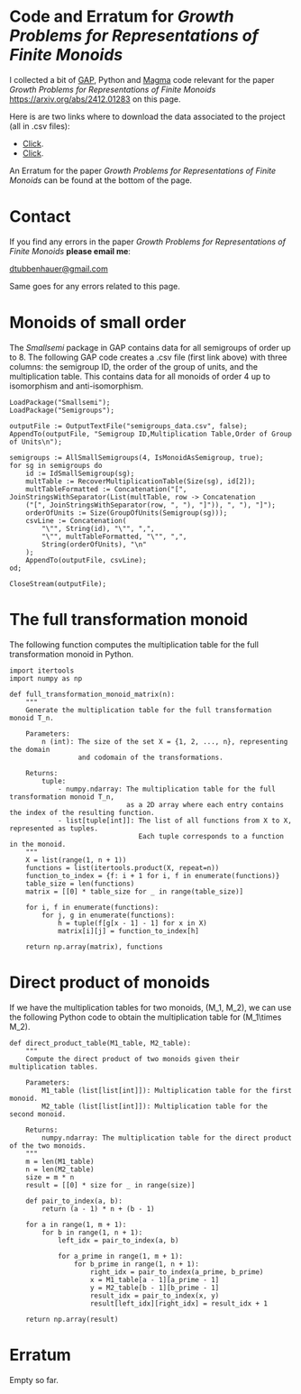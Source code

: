 # Code and Erratum for *Growth Problems for Representations of Finite Monoids*

I collected a bit of <a href="https://www.gap-system.org/">GAP</a>, Python and 
<a href="https://magma.maths.usyd.edu.au/magma/">Magma</a> code relevant for the paper *Growth Problems for Representations of Finite Monoids*
<a href="https://arxiv.org/abs/2412.01283">https://arxiv.org/abs/2412.01283</a> on this page.

Here is are two links where to download the data associated to the project (all in .csv files): 
- <a href="https://github.com/dtubbenhauer/monoidgrowth/blob/main/semigroups_results.csv">Click</a>.
- <a href="https://github.com/dtubbenhauer/monoidgrowth/blob/main/semigroups_data.csv">Click</a>.

An Erratum for the paper *Growth Problems for Representations of Finite Monoids* can be found at the bottom of the page.

# Contact

If you find any errors in the paper *Growth Problems for Representations of Finite Monoids* **please email me**:

[dtubbenhauer@gmail.com](mailto:dtubbenhauer@gmail.com?subject=[GitHub]%web-reps)

Same goes for any errors related to this page.

# Monoids of small order

The *Smallsemi* package in GAP contains data for all semigroups of order up to 8. The following GAP code creates a 
.csv file (first link above) with three columns: the semigroup ID, the order of the group of units, and the 
multiplication table. This contains data for all monoids of order 4 up to isomorphism and anti-isomorphism.

```
LoadPackage("Smallsemi");
LoadPackage("Semigroups");

outputFile := OutputTextFile("semigroups_data.csv", false);
AppendTo(outputFile, "Semigroup ID,Multiplication Table,Order of Group of Units\n");

semigroups := AllSmallSemigroups(4, IsMonoidAsSemigroup, true);
for sg in semigroups do
    id := IdSmallSemigroup(sg);
    multTable := RecoverMultiplicationTable(Size(sg), id[2]);
    multTableFormatted := Concatenation("[", JoinStringsWithSeparator(List(multTable, row -> Concatenation
    ("[", JoinStringsWithSeparator(row, ", "), "]")), ", "), "]");
    orderOfUnits := Size(GroupOfUnits(Semigroup(sg)));
    csvLine := Concatenation(
        "\"", String(id), "\"", ",",
        "\"", multTableFormatted, "\"", ",",
        String(orderOfUnits), "\n"
    );
    AppendTo(outputFile, csvLine);
od;

CloseStream(outputFile);
```

# The full transformation monoid

The following function computes the multiplication table for the full transformation monoid in Python.

```
import itertools
import numpy as np

def full_transformation_monoid_matrix(n):
    """
    Generate the multiplication table for the full transformation monoid T_n.

    Parameters:
        n (int): The size of the set X = {1, 2, ..., n}, representing the domain 
                 and codomain of the transformations.

    Returns:
        tuple:
            - numpy.ndarray: The multiplication table for the full transformation monoid T_n, 
                             as a 2D array where each entry contains the index of the resulting function.
            - list[tuple[int]]: The list of all functions from X to X, represented as tuples.
                                Each tuple corresponds to a function in the monoid.
    """
    X = list(range(1, n + 1))
    functions = list(itertools.product(X, repeat=n))
    function_to_index = {f: i + 1 for i, f in enumerate(functions)}
    table_size = len(functions)
    matrix = [[0] * table_size for _ in range(table_size)]

    for i, f in enumerate(functions):
        for j, g in enumerate(functions):
            h = tuple(f[g[x - 1] - 1] for x in X)
            matrix[i][j] = function_to_index[h]

    return np.array(matrix), functions
```

# Direct product of monoids

If we have the multiplication tables for two monoids, \(M_1, M_2\), we can use the following Python code to obtain the multiplication table for \(M_1\times M_2\).

```
def direct_product_table(M1_table, M2_table):
    """
    Compute the direct product of two monoids given their multiplication tables.

    Parameters:
        M1_table (list[list[int]]): Multiplication table for the first monoid.
        M2_table (list[list[int]]): Multiplication table for the second monoid.

    Returns:
        numpy.ndarray: The multiplication table for the direct product of the two monoids.
    """
    m = len(M1_table)
    n = len(M2_table)
    size = m * n
    result = [[0] * size for _ in range(size)]

    def pair_to_index(a, b):
        return (a - 1) * n + (b - 1)

    for a in range(1, m + 1):
        for b in range(1, n + 1):
            left_idx = pair_to_index(a, b)

            for a_prime in range(1, m + 1):
                for b_prime in range(1, n + 1):
                    right_idx = pair_to_index(a_prime, b_prime)
                    x = M1_table[a - 1][a_prime - 1]
                    y = M2_table[b - 1][b_prime - 1]
                    result_idx = pair_to_index(x, y)
                    result[left_idx][right_idx] = result_idx + 1

    return np.array(result)    
```

# Erratum

Empty so far.
